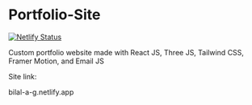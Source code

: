 # Portfolio-Site
[![Netlify Status](https://api.netlify.com/api/v1/badges/3c8639a6-c018-48a1-a2d3-93ab1c9cdc39/deploy-status)](https://app.netlify.com/sites/bilal-a-g/deploys)

Custom portfolio website made with React JS, Three JS, Tailwind CSS, Framer Motion, and Email JS

Site link:

bilal-a-g.netlify.app
